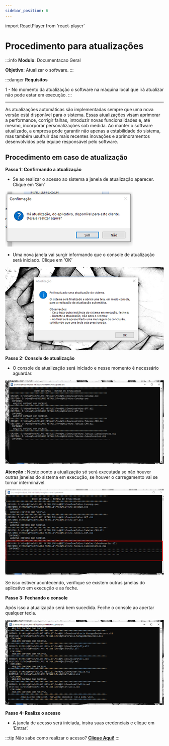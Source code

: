 ```yaml
---
sidebar_position: 6
---
```

import ReactPlayer from 'react-player'

# Procedimento para atualizações

:::info
**Modulo**: Documentacao Geral

**Objetivo**: Atualizar o software.
:::

:::danger
**Requisitos**

1 - No momento da atualização o software na máquina local que irá atualizar não pode estar em execução.
:::

---

As atualizações automáticas são implementadas sempre que uma nova versão está disponível para o sistema. Essas atualizações visam aprimorar a performance, corrigir falhas, introduzir novas funcionalidades e, até mesmo, incorporar personalizações sob medida. Ao manter o software atualizado, a empresa pode garantir não apenas a estabilidade do sistema, mas também usufruir das mais recentes inovações e aprimoramentos desenvolvidos pela equipe responsável pelo software.

## Procedimento em caso de atualização

**Passo 1: Confirmando a atualização**

- Se ao realizar o acesso ao sistema a janela de atualização aparecer. Clique em ‘Sim’

![atualizacao-de-tags](./img/atualizacao-de-tags/atualizacao-de-tags.png)

- Uma nova janela vai surgir informando que o console de atualização será iniciado. Clique em ‘OK’

![atualizacao-de-tags-1](./img/atualizacao-de-tags/atualizacao-de-tags-1.png)

**Passo 2: Console de atualização**

- O console de atualização será iniciado e nesse momento é necessário aguardar.

![atualizacao-de-tags-2](./img/atualizacao-de-tags/atualizacao-de-tags-2.png)

**Atenção** : Neste ponto a  atualização só será executada se não houver outras janelas do sistema em execução, se houver o carregamento vai se tornar interminável. 

![atualizacao-de-tags-3](./img/atualizacao-de-tags/atualizacao-de-tags-3.png)

Se isso estiver acontecendo, verifique se existem outras janelas do aplicativo em execução e as feche.

<ReactPlayer controls url='/videos/documentos-gerais/atualizao_no_terminal.mp4'/>

**Passo 3: Fechando o console**

Após isso a atualização será bem sucedida. Feche o console ao apertar qualquer tecla.

![atualizacao-de-tags-4](./img/atualizacao-de-tags/atualizacao-de-tags-4.png)

**Passo 4: Realize o acesso**

- A janela de acesso será iniciada, insira suas credenciais e clique em ‘Entrar’.

:::tip
Não sabe como realizar o acesso? [**Clique Aqui!**](./acessando-o-hino.md)
:::